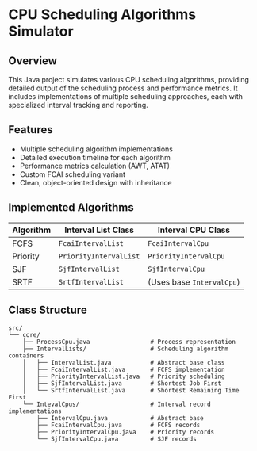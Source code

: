 # CPU Scheduling Algorithms Simulator

## Overview  
This Java project simulates various CPU scheduling algorithms, providing detailed output of the scheduling process and performance metrics. It includes implementations of multiple scheduling approaches, each with specialized interval tracking and reporting.

## Features  
- Multiple scheduling algorithm implementations  
- Detailed execution timeline for each algorithm  
- Performance metrics calculation (AWT, ATAT)  
- Custom FCAI scheduling variant  
- Clean, object-oriented design with inheritance  

## Implemented Algorithms  
| Algorithm        | Interval List Class      | Interval CPU Class        |
|------------------|--------------------------|---------------------------|
| FCFS             | `FcaiIntervalList`       | `FcaiIntervalCpu`         |
| Priority         | `PriorityIntervalList`   | `PriorityIntervalCpu`     |
| SJF              | `SjfIntervalList`        | `SjfIntervalCpu`          |
| SRTF             | `SrtfIntervalList`       | (Uses base `IntervalCpu`) |

## Class Structure  
```text
src/
└── core/
    ├── ProcessCpu.java                 # Process representation
    ├── IntervalLists/                  # Scheduling algorithm containers
    │   ├── IntervalList.java           # Abstract base class
    │   ├── FcaiIntervalList.java       # FCFS implementation
    │   ├── PriorityIntervalList.java   # Priority scheduling
    │   ├── SjfIntervalList.java        # Shortest Job First
    │   └── SrtfIntervalList.java       # Shortest Remaining Time First
    └── IntevalCpus/                    # Interval record implementations
        ├── IntervalCpu.java            # Abstract base
        ├── FcaiIntervalCpu.java        # FCFS records
        ├── PriorityIntervalCpu.java    # Priority records
        └── SjfIntervalCpu.java         # SJF records
